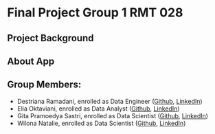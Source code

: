 # Final Project Group 1 RMT 028

## Project Background

## About App


## Group Members:
- Destriana Ramadani, enrolled as Data Engineer ([Github](), [LinkedIn](https://www.linkedin.com/in/destriana-ramadani-6425aa284/))
- Elia Oktaviani, enrolled as Data Analyst ([Github](https://github.com/eliaoktavn), [LinkedIn](https://www.linkedin.com/in/elia-oktaviani/))
- Gita Pramoedya Sastri, enrolled as Data Scientist ([Github](https://github.com/gitasastri), [LinkedIn](https://www.linkedin.com/in/gita-pramoedya-sastri/))
- Wilona Natalie, enrolled as Data Scientist ([Github](), [LinkedIn](https://www.linkedin.com/in/wilonatalie/))



